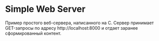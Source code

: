 # Simple Web Server

Пример простого веб-сервера, написанного на C.
Сервер принимает GET-запросы по адресу http://localhost:8000 и отдает заранее сформированный контент. 